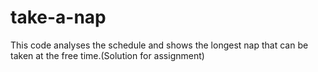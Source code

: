 # take-a-nap
This code analyses the schedule and shows the longest nap that can be taken at the free time.(Solution for assignment)

